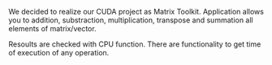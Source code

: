 We decided to realize our CUDA project as Matrix Toolkit. Application allows you to
addition, substraction, multiplication, transpose
and summation all elements of matrix/vector. 

Resoults are checked with CPU function.
There are functionality to get time of execution of any operation.
